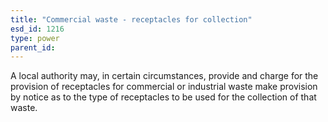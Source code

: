 ```yaml
---
title: "Commercial waste - receptacles for collection"
esd_id: 1216
type: power
parent_id:  
---
```


A local authority may, in certain circumstances, provide and charge for the provision of receptacles for commercial or industrial waste make provision by notice as to the type of receptacles to be used for the collection of that waste.

